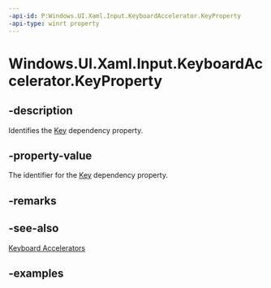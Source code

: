 ```yaml
---
-api-id: P:Windows.UI.Xaml.Input.KeyboardAccelerator.KeyProperty
-api-type: winrt property
---
```


<!-- Property syntax.
public DependencyProperty KeyProperty { get; }
-->

# Windows.UI.Xaml.Input.KeyboardAccelerator.KeyProperty

## -description
Identifies the [Key](keyboardaccelerator_key.md) dependency property.



## -property-value
The identifier for the [Key](keyboardaccelerator_key.md) dependency property.

## -remarks

## -see-also
[Keyboard Accelerators](/windows/uwp/design/input/keyboard-accelerators)

## -examples

